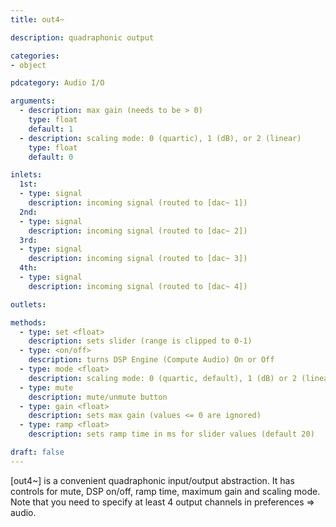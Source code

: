 ```yaml
---
title: out4~

description: quadraphonic output

categories:
- object

pdcategory: Audio I/O

arguments:
  - description: max gain (needs to be > 0)
    type: float
    default: 1
  - description: scaling mode: 0 (quartic), 1 (dB), or 2 (linear)
    type: float
    default: 0

inlets:
  1st:
  - type: signal
    description: incoming signal (routed to [dac~ 1])
  2nd:
  - type: signal
    description: incoming signal (routed to [dac~ 2])
  3rd:
  - type: signal
    description: incoming signal (routed to [dac~ 3])
  4th:
  - type: signal
    description: incoming signal (routed to [dac~ 4])

outlets:

methods:
  - type: set <float>
    description: sets slider (range is clipped to 0-1)
  - type: <on/off>
    description: turns DSP Engine (Compute Audio) On or Off
  - type: mode <float>
    description: scaling mode: 0 (quartic, default), 1 (dB) or 2 (linear)
  - type: mute
    description: mute/unmute button
  - type: gain <float>
    description: sets max gain (values <= 0 are ignored)
  - type: ramp <float>
    description: sets ramp time in ms for slider values (default 20)

draft: false
---
```


[out4~] is a convenient quadraphonic input/output abstraction. It has controls for mute, DSP on/off, ramp time, maximum gain and scaling mode. Note that you need to specify at least 4 output channels in preferences => audio.
